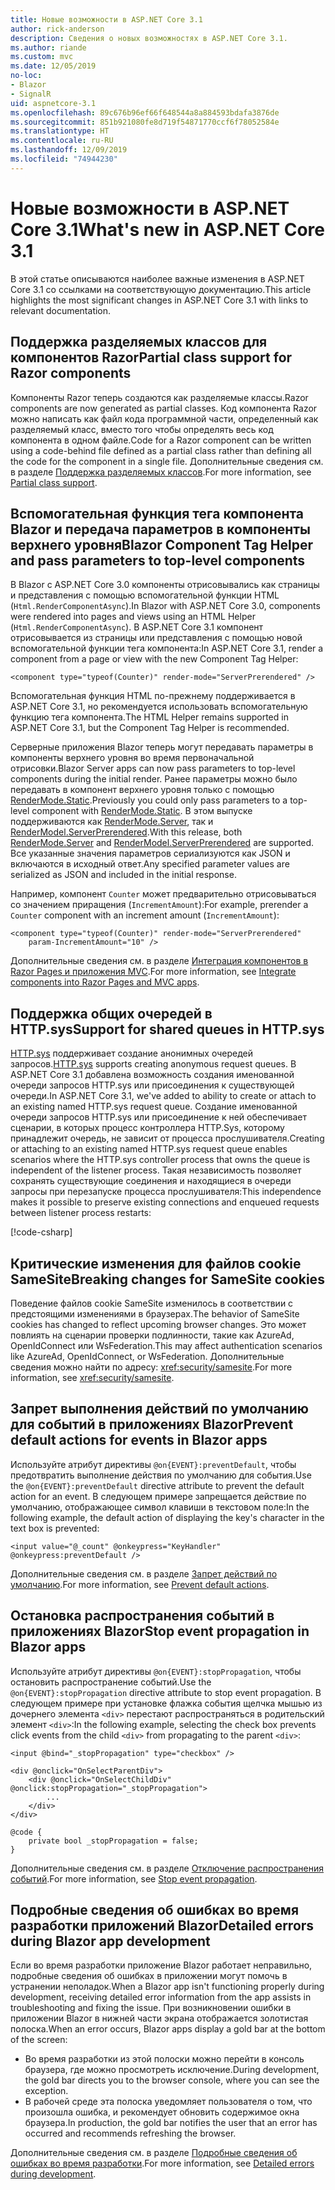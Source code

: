 ```yaml
---
title: Новые возможности в ASP.NET Core 3.1
author: rick-anderson
description: Сведения о новых возможностях в ASP.NET Core 3.1.
ms.author: riande
ms.custom: mvc
ms.date: 12/05/2019
no-loc:
- Blazor
- SignalR
uid: aspnetcore-3.1
ms.openlocfilehash: 89c676b96ef66f648544a8a884593bdafa3876de
ms.sourcegitcommit: 851b921080fe8d719f54871770ccf6f78052584e
ms.translationtype: HT
ms.contentlocale: ru-RU
ms.lasthandoff: 12/09/2019
ms.locfileid: "74944230"
---
```

# <a name="whats-new-in-aspnet-core-31"></a><span data-ttu-id="d9d78-103">Новые возможности в ASP.NET Core 3.1</span><span class="sxs-lookup"><span data-stu-id="d9d78-103">What's new in ASP.NET Core 3.1</span></span>

<span data-ttu-id="d9d78-104">В этой статье описываются наиболее важные изменения в ASP.NET Core 3.1 со ссылками на соответствующую документацию.</span><span class="sxs-lookup"><span data-stu-id="d9d78-104">This article highlights the most significant changes in ASP.NET Core 3.1 with links to relevant documentation.</span></span>

## <a name="partial-class-support-for-razor-components"></a><span data-ttu-id="d9d78-105">Поддержка разделяемых классов для компонентов Razor</span><span class="sxs-lookup"><span data-stu-id="d9d78-105">Partial class support for Razor components</span></span>

<span data-ttu-id="d9d78-106">Компоненты Razor теперь создаются как разделяемые классы.</span><span class="sxs-lookup"><span data-stu-id="d9d78-106">Razor components are now generated as partial classes.</span></span> <span data-ttu-id="d9d78-107">Код компонента Razor можно написать как файл кода программной части, определенный как разделяемый класс, вместо того чтобы определять весь код компонента в одном файле.</span><span class="sxs-lookup"><span data-stu-id="d9d78-107">Code for a Razor component can be written using a code-behind file defined as a partial class rather than defining all the code for the component in a single file.</span></span> <span data-ttu-id="d9d78-108">Дополнительные сведения см. в разделе [Поддержка разделяемых классов](xref:blazor/components#partial-class-support).</span><span class="sxs-lookup"><span data-stu-id="d9d78-108">For more information, see [Partial class support](xref:blazor/components#partial-class-support).</span></span>

## <a name="opno-locblazor-component-tag-helper-and-pass-parameters-to-top-level-components"></a><span data-ttu-id="d9d78-109">Вспомогательная функция тега компонента Blazor и передача параметров в компоненты верхнего уровня</span><span class="sxs-lookup"><span data-stu-id="d9d78-109">Blazor Component Tag Helper and pass parameters to top-level components</span></span>

<span data-ttu-id="d9d78-110">В Blazor с ASP.NET Core 3.0 компоненты отрисовывались как страницы и представления с помощью вспомогательной функции HTML (`Html.RenderComponentAsync`).</span><span class="sxs-lookup"><span data-stu-id="d9d78-110">In Blazor with ASP.NET Core 3.0, components were rendered into pages and views using an HTML Helper (`Html.RenderComponentAsync`).</span></span> <span data-ttu-id="d9d78-111">В ASP.NET Core 3.1 компонент отрисовывается из страницы или представления с помощью новой вспомогательной функции тега компонента:</span><span class="sxs-lookup"><span data-stu-id="d9d78-111">In ASP.NET Core 3.1, render a component from a page or view with the new Component Tag Helper:</span></span>

```cshtml
<component type="typeof(Counter)" render-mode="ServerPrerendered" />
```

<span data-ttu-id="d9d78-112">Вспомогательная функция HTML по-прежнему поддерживается в ASP.NET Core 3.1, но рекомендуется использовать вспомогательную функцию тега компонента.</span><span class="sxs-lookup"><span data-stu-id="d9d78-112">The HTML Helper remains supported in ASP.NET Core 3.1, but the Component Tag Helper is recommended.</span></span>

<span data-ttu-id="d9d78-113">Серверные приложения Blazor теперь могут передавать параметры в компоненты верхнего уровня во время первоначальной отрисовки.</span><span class="sxs-lookup"><span data-stu-id="d9d78-113">Blazor Server apps can now pass parameters to top-level components during the initial render.</span></span> <span data-ttu-id="d9d78-114">Ранее параметры можно было передавать в компонент верхнего уровня только с помощью [RenderMode.Static](xref:Microsoft.AspNetCore.Mvc.Rendering.RenderMode.Static).</span><span class="sxs-lookup"><span data-stu-id="d9d78-114">Previously you could only pass parameters to a top-level component with [RenderMode.Static](xref:Microsoft.AspNetCore.Mvc.Rendering.RenderMode.Static).</span></span> <span data-ttu-id="d9d78-115">В этом выпуске поддерживаются как [RenderMode.Server](xref:Microsoft.AspNetCore.Mvc.Rendering.RenderMode.Server), так и [RenderModel.ServerPrerendered](xref:Microsoft.AspNetCore.Mvc.Rendering.RenderMode.ServerPrerendered).</span><span class="sxs-lookup"><span data-stu-id="d9d78-115">With this release, both [RenderMode.Server](xref:Microsoft.AspNetCore.Mvc.Rendering.RenderMode.Server) and [RenderModel.ServerPrerendered](xref:Microsoft.AspNetCore.Mvc.Rendering.RenderMode.ServerPrerendered) are supported.</span></span> <span data-ttu-id="d9d78-116">Все указанные значения параметров сериализуются как JSON и включаются в исходный ответ.</span><span class="sxs-lookup"><span data-stu-id="d9d78-116">Any specified parameter values are serialized as JSON and included in the initial response.</span></span>

<span data-ttu-id="d9d78-117">Например, компонент `Counter` может предварительно отрисовываться со значением приращения (`IncrementAmount`):</span><span class="sxs-lookup"><span data-stu-id="d9d78-117">For example, prerender a `Counter` component with an increment amount (`IncrementAmount`):</span></span>

```razor
<component type="typeof(Counter)" render-mode="ServerPrerendered" 
    param-IncrementAmount="10" />
```

<span data-ttu-id="d9d78-118">Дополнительные сведения см. в разделе [Интеграция компонентов в Razor Pages и приложения MVC](xref:blazor/components#integrate-components-into-razor-pages-and-mvc-apps).</span><span class="sxs-lookup"><span data-stu-id="d9d78-118">For more information, see [Integrate components into Razor Pages and MVC apps](xref:blazor/components#integrate-components-into-razor-pages-and-mvc-apps).</span></span>

## <a name="support-for-shared-queues-in-httpsys"></a><span data-ttu-id="d9d78-119">Поддержка общих очередей в HTTP.sys</span><span class="sxs-lookup"><span data-stu-id="d9d78-119">Support for shared queues in HTTP.sys</span></span>

<span data-ttu-id="d9d78-120">[HTTP.sys](xref:fundamentals/servers/httpsys) поддерживает создание анонимных очередей запросов.</span><span class="sxs-lookup"><span data-stu-id="d9d78-120">[HTTP.sys](xref:fundamentals/servers/httpsys) supports creating anonymous request queues.</span></span> <span data-ttu-id="d9d78-121">В ASP.NET Core 3.1 добавлена возможность создания именованной очереди запросов HTTP.sys или присоединения к существующей очереди.</span><span class="sxs-lookup"><span data-stu-id="d9d78-121">In ASP.NET Core 3.1, we've added to ability to create or attach to an existing named HTTP.sys request queue.</span></span> <span data-ttu-id="d9d78-122">Создание именованной очереди запросов HTTP.sys или присоединение к ней обеспечивает сценарии, в которых процесс контроллера HTTP.Sys, которому принадлежит очередь, не зависит от процесса прослушивателя.</span><span class="sxs-lookup"><span data-stu-id="d9d78-122">Creating or attaching to an existing named HTTP.sys request queue enables scenarios where the HTTP.sys controller process that owns the queue is independent of the listener process.</span></span> <span data-ttu-id="d9d78-123">Такая независимость позволяет сохранять существующие соединения и находящиеся в очереди запросы при перезапуске процесса прослушивателя:</span><span class="sxs-lookup"><span data-stu-id="d9d78-123">This independence makes it possible to preserve existing connections and enqueued requests between listener process restarts:</span></span>

[!code-csharp[](sample/Program.cs?name=snippet)]

## <a name="breaking-changes-for-samesite-cookies"></a><span data-ttu-id="d9d78-124">Критические изменения для файлов cookie SameSite</span><span class="sxs-lookup"><span data-stu-id="d9d78-124">Breaking changes for SameSite cookies</span></span>

<span data-ttu-id="d9d78-125">Поведение файлов cookie SameSite изменилось в соответствии с предстоящими изменениями в браузерах.</span><span class="sxs-lookup"><span data-stu-id="d9d78-125">The behavior of SameSite cookies has changed to reflect upcoming browser changes.</span></span> <span data-ttu-id="d9d78-126">Это может повлиять на сценарии проверки подлинности, такие как AzureAd, OpenIdConnect или WsFederation.</span><span class="sxs-lookup"><span data-stu-id="d9d78-126">This may affect authentication scenarios like AzureAd, OpenIdConnect, or WsFederation.</span></span> <span data-ttu-id="d9d78-127">Дополнительные сведения можно найти по адресу: <xref:security/samesite>.</span><span class="sxs-lookup"><span data-stu-id="d9d78-127">For more information, see <xref:security/samesite>.</span></span>

## <a name="prevent-default-actions-for-events-in-opno-locblazor-apps"></a><span data-ttu-id="d9d78-128">Запрет выполнения действий по умолчанию для событий в приложениях Blazor</span><span class="sxs-lookup"><span data-stu-id="d9d78-128">Prevent default actions for events in Blazor apps</span></span>

<span data-ttu-id="d9d78-129">Используйте атрибут директивы `@on{EVENT}:preventDefault`, чтобы предотвратить выполнение действия по умолчанию для события.</span><span class="sxs-lookup"><span data-stu-id="d9d78-129">Use the `@on{EVENT}:preventDefault` directive attribute to prevent the default action for an event.</span></span> <span data-ttu-id="d9d78-130">В следующем примере запрещается действие по умолчанию, отображающее символ клавиши в текстовом поле:</span><span class="sxs-lookup"><span data-stu-id="d9d78-130">In the following example, the default action of displaying the key's character in the text box is prevented:</span></span>

```razor
<input value="@_count" @onkeypress="KeyHandler" @onkeypress:preventDefault />
```

<span data-ttu-id="d9d78-131">Дополнительные сведения см. в разделе [Запрет действий по умолчанию](xref:blazor/components#prevent-default-actions).</span><span class="sxs-lookup"><span data-stu-id="d9d78-131">For more information, see [Prevent default actions](xref:blazor/components#prevent-default-actions).</span></span>

## <a name="stop-event-propagation-in-opno-locblazor-apps"></a><span data-ttu-id="d9d78-132">Остановка распространения событий в приложениях Blazor</span><span class="sxs-lookup"><span data-stu-id="d9d78-132">Stop event propagation in Blazor apps</span></span>

<span data-ttu-id="d9d78-133">Используйте атрибут директивы `@on{EVENT}:stopPropagation`, чтобы остановить распространение событий.</span><span class="sxs-lookup"><span data-stu-id="d9d78-133">Use the `@on{EVENT}:stopPropagation` directive attribute to stop event propagation.</span></span> <span data-ttu-id="d9d78-134">В следующем примере при установке флажка события щелчка мышью из дочернего элемента `<div>` перестают распространяться в родительский элемент `<div>`:</span><span class="sxs-lookup"><span data-stu-id="d9d78-134">In the following example, selecting the check box prevents click events from the child `<div>` from propagating to the parent `<div>`:</span></span>

```razor
<input @bind="_stopPropagation" type="checkbox" />

<div @onclick="OnSelectParentDiv">
    <div @onclick="OnSelectChildDiv" @onclick:stopPropagation="_stopPropagation">
        ...
    </div>
</div>

@code {
    private bool _stopPropagation = false;
}
```

<span data-ttu-id="d9d78-135">Дополнительные сведения см. в разделе [Отключение распространения событий](xref:blazor/components#stop-event-propagation).</span><span class="sxs-lookup"><span data-stu-id="d9d78-135">For more information, see [Stop event propagation](xref:blazor/components#stop-event-propagation).</span></span>

## <a name="detailed-errors-during-opno-locblazor-app-development"></a><span data-ttu-id="d9d78-136">Подробные сведения об ошибках во время разработки приложений Blazor</span><span class="sxs-lookup"><span data-stu-id="d9d78-136">Detailed errors during Blazor app development</span></span>

<span data-ttu-id="d9d78-137">Если во время разработки приложение Blazor работает неправильно, подробные сведения об ошибках в приложении могут помочь в устранении неполадок.</span><span class="sxs-lookup"><span data-stu-id="d9d78-137">When a Blazor app isn't functioning properly during development, receiving detailed error information from the app assists in troubleshooting and fixing the issue.</span></span> <span data-ttu-id="d9d78-138">При возникновении ошибки в приложении Blazor в нижней части экрана отображается золотистая полоска.</span><span class="sxs-lookup"><span data-stu-id="d9d78-138">When an error occurs, Blazor apps display a gold bar at the bottom of the screen:</span></span>

* <span data-ttu-id="d9d78-139">Во время разработки из этой полоски можно перейти в консоль браузера, где можно просмотреть исключение.</span><span class="sxs-lookup"><span data-stu-id="d9d78-139">During development, the gold bar directs you to the browser console, where you can see the exception.</span></span>
* <span data-ttu-id="d9d78-140">В рабочей среде эта полоска уведомляет пользователя о том, что произошла ошибка, и рекомендует обновить содержимое окна браузера.</span><span class="sxs-lookup"><span data-stu-id="d9d78-140">In production, the gold bar notifies the user that an error has occurred and recommends refreshing the browser.</span></span>

<span data-ttu-id="d9d78-141">Дополнительные сведения см. в разделе [Подробные сведения об ошибках во время разработки](xref:blazor/handle-errors#detailed-errors-during-development).</span><span class="sxs-lookup"><span data-stu-id="d9d78-141">For more information, see [Detailed errors during development](xref:blazor/handle-errors#detailed-errors-during-development).</span></span>
